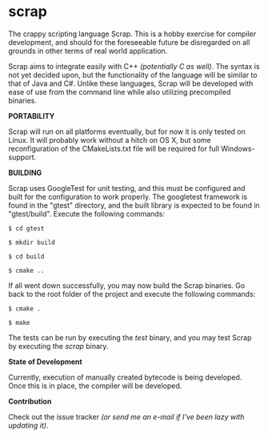 scrap
=====

The crappy scripting language Scrap. This is a hobby exercise for 
compiler development, and should for the foreseeable future  be 
disregarded on all grounds in other terms of real world application.

Scrap aims to integrate easily with C++ *(potentially C as well)*. The
syntax is not yet decided upon, but the functionality of the language
will be similar to that of Java and C#. Unlike these languages, Scrap
will be developed with ease of use from the command line while also
utilizing precompiled binaries.


**PORTABILITY**

Scrap will run on all platforms eventually, but for now it is only
tested on Linux. It will probably work without a hitch on OS X, but
some reconfiguration of the CMakeLists.txt file will be required for
full Windows-support.


**BUILDING**

Scrap uses GoogleTest for unit testing, and this must be configured
and built for the configuration to work properly. The googletest
framework is found in the "gtest" directory, and the built library
is expected to be found in "gtest/build". Execute the following
commands:

	$ cd gtest

	$ mkdir build

	$ cd build

	$ cmake ..


If all went down successfully, you may now build the Scrap binaries.
Go back to the root folder of the project and execute the following
commands:

	$ cmake .

	$ make
	

The tests can be run by executing the *test* binary, and you may test
Scrap by executing the *scrap* binary.


**State of Development**

Currently, execution of manually created bytecode is being developed.
Once this is in place, the compiler will be developed. 


**Contribution**

Check out the issue tracker *(or send me an e-mail if I've been lazy
with updating it)*.
